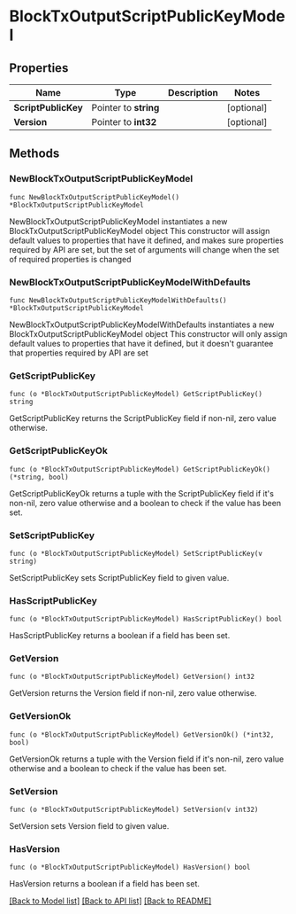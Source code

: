 # BlockTxOutputScriptPublicKeyModel

## Properties

Name | Type | Description | Notes
------------ | ------------- | ------------- | -------------
**ScriptPublicKey** | Pointer to **string** |  | [optional] 
**Version** | Pointer to **int32** |  | [optional] 

## Methods

### NewBlockTxOutputScriptPublicKeyModel

`func NewBlockTxOutputScriptPublicKeyModel() *BlockTxOutputScriptPublicKeyModel`

NewBlockTxOutputScriptPublicKeyModel instantiates a new BlockTxOutputScriptPublicKeyModel object
This constructor will assign default values to properties that have it defined,
and makes sure properties required by API are set, but the set of arguments
will change when the set of required properties is changed

### NewBlockTxOutputScriptPublicKeyModelWithDefaults

`func NewBlockTxOutputScriptPublicKeyModelWithDefaults() *BlockTxOutputScriptPublicKeyModel`

NewBlockTxOutputScriptPublicKeyModelWithDefaults instantiates a new BlockTxOutputScriptPublicKeyModel object
This constructor will only assign default values to properties that have it defined,
but it doesn't guarantee that properties required by API are set

### GetScriptPublicKey

`func (o *BlockTxOutputScriptPublicKeyModel) GetScriptPublicKey() string`

GetScriptPublicKey returns the ScriptPublicKey field if non-nil, zero value otherwise.

### GetScriptPublicKeyOk

`func (o *BlockTxOutputScriptPublicKeyModel) GetScriptPublicKeyOk() (*string, bool)`

GetScriptPublicKeyOk returns a tuple with the ScriptPublicKey field if it's non-nil, zero value otherwise
and a boolean to check if the value has been set.

### SetScriptPublicKey

`func (o *BlockTxOutputScriptPublicKeyModel) SetScriptPublicKey(v string)`

SetScriptPublicKey sets ScriptPublicKey field to given value.

### HasScriptPublicKey

`func (o *BlockTxOutputScriptPublicKeyModel) HasScriptPublicKey() bool`

HasScriptPublicKey returns a boolean if a field has been set.

### GetVersion

`func (o *BlockTxOutputScriptPublicKeyModel) GetVersion() int32`

GetVersion returns the Version field if non-nil, zero value otherwise.

### GetVersionOk

`func (o *BlockTxOutputScriptPublicKeyModel) GetVersionOk() (*int32, bool)`

GetVersionOk returns a tuple with the Version field if it's non-nil, zero value otherwise
and a boolean to check if the value has been set.

### SetVersion

`func (o *BlockTxOutputScriptPublicKeyModel) SetVersion(v int32)`

SetVersion sets Version field to given value.

### HasVersion

`func (o *BlockTxOutputScriptPublicKeyModel) HasVersion() bool`

HasVersion returns a boolean if a field has been set.


[[Back to Model list]](../README.md#documentation-for-models) [[Back to API list]](../README.md#documentation-for-api-endpoints) [[Back to README]](../README.md)


